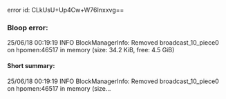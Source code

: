 error id: CLkUsU+Up4Cw+W76Inxxvg==
### Bloop error:

25/06/18 00:19:19 INFO BlockManagerInfo: Removed broadcast_10_piece0 on hpomen:46517 in memory (size: 34.2 KiB, free: 4.5 GiB)
#### Short summary: 

25/06/18 00:19:19 INFO BlockManagerInfo: Removed broadcast_10_piece0 on hpomen:46517 in memory (size...